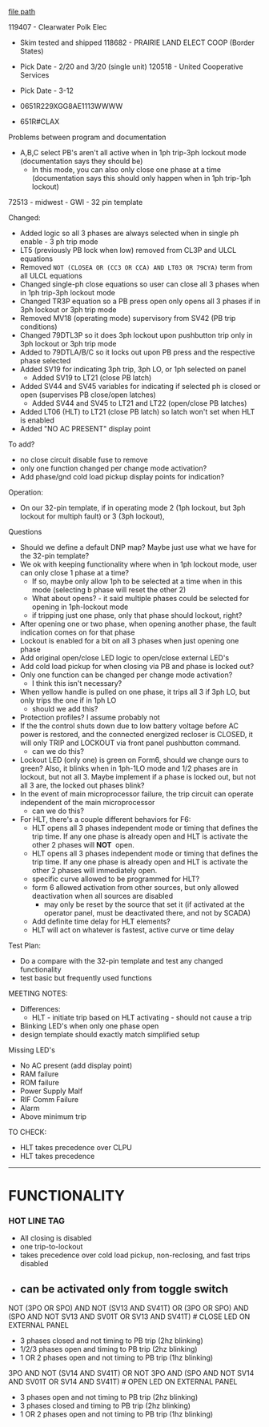 
[file path](<file:///C:\Users\jnetherton\G&W Electric Co\US-PowerGridAutomation - Documents\_Lazer\Products\FORM 6 EMULATOR>)

119407 - Clearwater Polk Elec
- Skim tested and shipped
118682 - PRAIRIE LAND ELECT COOP (Border States)
- Pick Date - 2/20 and 3/20 (single unit)
120518 - United Cooperative Services
- Pick Date - 3-12

- 0651R229XGG8AE1113WWWW
- 651R#CLAX

Problems between program and documentation
- A,B,C select PB's aren't all active when in 1ph trip-3ph lockout mode (documentation says they should be)
	- In this mode, you can also only close one phase at a time (documentation says this should only happen when in 1ph trip-1ph lockout)

72513 - midwest - GWI - 32 pin template


Changed:
- Added logic so all 3 phases are always selected when in single ph enable - 3 ph trip mode
- LT5 (previously PB lock when low) removed from CL3P and ULCL equations
- Removed `NOT (CLOSEA OR (CC3 OR CCA) AND LT03 OR 79CYA)` term from all ULCL equations
- Changed single-ph close equations so user can close all 3 phases when in 1ph trip-3ph lockout mode
- Changed TR3P equation so a PB press open only opens all 3 phases if in 3ph lockout or 3ph trip mode
- Removed MV18 (operating mode) supervisory from SV42 (PB trip conditions)
- Changed 79DTL3P so it does 3ph lockout upon pushbutton trip only in 3ph lockout or 3ph trip mode
- Added to 79DTLA/B/C so it locks out upon PB press and the respective phase selected
- Added SV19 for indicating 3ph trip, 3ph LO, or 1ph selected on panel
	- Added SV19 to LT21 (close PB latch)
- Added SV44 and SV45 variables for indicating if selected ph is closed or open (supervises PB close/open latches)
	- Added SV44 and SV45 to LT21 and LT22 (open/close PB latches)
- Added LT06 (HLT) to LT21 (close PB latch) so latch won't set when HLT is enabled
- Added "NO AC PRESENT" display point

To add?
- no close circuit disable fuse to remove
- only one function changed per change mode activation?
- Add phase/gnd cold load pickup display points for indication?


Operation:
- On our 32-pin template, if in operating mode 2 (1ph lockout, but 3ph lockout for multiph fault) or 3 (3ph lockout), 

Questions
- Should we define a default DNP map? Maybe just use what we have for the 32-pin template?
- We ok with keeping functionality where when in 1ph lockout mode, user can only close 1 phase at a time?
	- If so, maybe only allow 1ph to be selected at a time when in this mode (selecting b phase will reset the other 2)
	- What about opens? - it said multiple phases could be selected for opening in 1ph-lockout mode
	- if tripping just one phase, only that phase should lockout, right?
- After opening one or two phase, when opening another phase, the fault indication comes on for that phase
- Lockout is enabled for a bit on all 3 phases when just opening one phase
- Add original open/close LED logic to open/close external LED's
- Add cold load pickup for when closing via PB and phase is locked out?
- Only one function can be changed per change mode activation?
	- I think this isn't necessary?
- When yellow handle is pulled on one phase, it trips all 3 if 3ph LO, but only trips the one if in 1ph LO
	- should we add this?
- Protection profiles? I assume probably not
-  If the the control shuts down due to low battery voltage before AC power is restored, and the connected energized recloser is CLOSED, it will only TRIP and LOCKOUT via front panel pushbutton command.
	- can we do this?
- Lockout LED (only one) is green on Form6, should we change ours to green? Also, it blinks when in 1ph-1LO mode and 1/2 phases are in lockout, but not all 3. Maybe implement if a phase is locked out, but not all 3 are, the locked out phases blink?
- In the event of main microprocessor failure, the trip circuit can operate independent of the main microprocessor
	- can we do this?
- For HLT, there's a couple different behaviors for F6:
	- HLT opens all 3 phases independent mode or timing that defines the trip time. If any one phase is already open and HLT is activate the other 2 phases will **NOT**  open.
	- HLT opens all 3 phases independent mode or timing that defines the trip time. If any one phase is already open and HLT is activate the other 2 phases will immediately open.
	- specific curve allowed to be programmed for HLT?
	- form 6 allowed activation from other sources, but only allowed deactivation when all sources are disabled
		- may only be reset by the source that set it (if activated at the operator panel, must be deactivated there, and not by SCADA)
	- Add definite time delay for HLT elements?
	- HLT will act on whatever is fastest, active curve or time delay

Test Plan:
- Do a compare with the 32-pin template and test any changed functionality
- test basic but frequently used functions


MEETING NOTES:
- Differences:
	- HLT - initiate trip based on HLT activating - should not cause a trip
- Blinking LED's when only one phase open
- design template should exactly match simplified setup


Missing LED's
- No AC present (add display point)
- RAM failure
- ROM failure
- Power Supply Malf
- RIF Comm Failure
- Alarm
- Above minimum trip

TO CHECK:
- HLT takes precedence over CLPU
- HLT takes precedence 

---
# FUNCTIONALITY

### HOT LINE TAG
- All closing is disabled
- one trip-to-lockout
- takes precedence over cold load pickup, non-reclosing, and fast trips disabled
- can be activated only from toggle switch
	- 



NOT (3PO OR SPO) AND NOT (SV13 AND SV41T) OR (3PO OR SPO) AND (SPO AND NOT SV13 AND SV01T OR SV13 AND SV41T) # CLOSE LED ON EXTERNAL PANEL
- 3 phases closed and not timing to PB trip (2hz blinking)
- 1/2/3 phases open and timing to PB trip (2hz blinking)
- 1 OR 2 phases open and not timing to PB trip (1hz blinking)


3PO AND NOT (SV14 AND SV41T) OR NOT 3PO AND (SPO AND NOT SV14 AND SV01T OR SV14 AND SV41T) # OPEN LED ON EXTERNAL PANEL
- 3 phases open and not timing to PB trip (2hz blinking)
- 3 phases closed and timing to PB trip (2hz blinking)
- 1 OR 2 phases open and not timing to PB trip (1hz blinking)